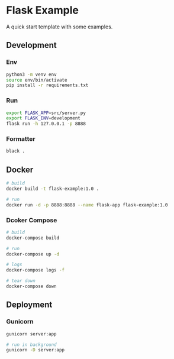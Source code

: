 # Flask Example

A quick start template with some examples.

## Development

### Env
```sh
python3 -m venv env
source env/bin/activate
pip install -r requirements.txt
```

### Run
```sh
export FLASK_APP=src/server.py
export FLASK_ENV=development
flask run -h 127.0.0.1 -p 8888
```

### Formatter
```sh
black .
```

## Docker
```sh
# build
docker build -t flask-example:1.0 .

# run
docker run -d -p 8888:8888 --name flask-app flask-example:1.0
```

### Dcoker Compose
```sh
# build
docker-compose build

# run
docker-compose up -d

# logs
docker-compose logs -f

# tear down
docker-compose down
```

## Deployment

### Gunicorn
```sh
gunicorn server:app

# run in background
gunicorn -D server:app
```
